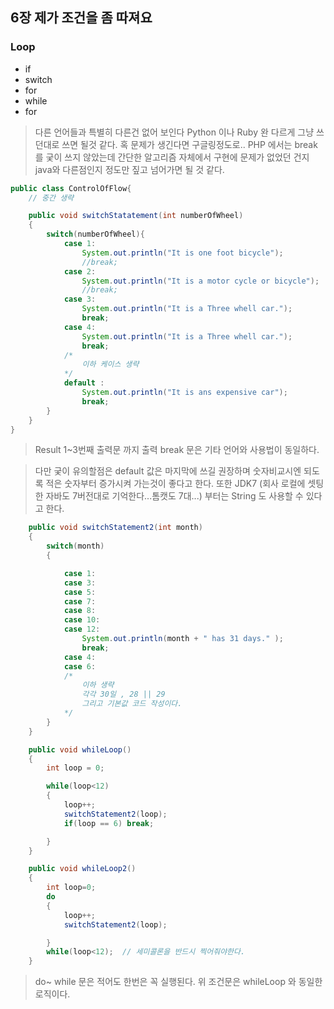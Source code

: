 ## 6장 제가 조건을 좀 따져요

### Loop 
- if
- switch
- for
- while
- for

> 다른 언어들과 특별히 다른건 없어 보인다 Python 이나 Ruby 완 다르게 그냥 쓰던대로 쓰면 될것 같다. 
> 혹 문제가 생긴다면 구글링정도로..
> PHP 에서는 break 를 궂이 쓰지 않았는데 간단한 알고리즘 자체에서 구현에 문제가 없었던 건지 java와 다른점인지 정도만
> 짚고 넘어가면 될 것 같다.

```java
public class ControlOfFlow{
	// 중간 생략

	public void switchStatatement(int numberOfWheel)
	{
		switch(numberOfWheel){
			case 1:
				System.out.println("It is one foot bicycle");
				//break;
			case 2:
				System.out.println("It is a motor cycle or bicycle");
				//break;
			case 3: 
				System.out.println("It is a Three whell car.");
				break;
			case 4: 
				System.out.println("It is a Three whell car.");
				break;
			/*
				이하 케이스 생략
			*/
			default : 
				System.out.println("It is ans expensive car");
				break;
		}
	}
}

```

> Result
> 1~3번째 출력문 까지 출력
> break 문은 기타 언어와 사용법이 동일하다. 

> 다만 궂이 유의할점은 default 값은 마지막에 쓰길 권장하며
> 숫자비교시엔 되도록 적은 숫자부터 증가시켜 가는것이 좋다고 한다.
> 또한 JDK7 (회사 로컬에 셋팅한 자바도 7버전대로 기억한다...톰캣도 7대...) 부터는 String 도 사용할 수 있다고 한다.


```java
	public void switchStatement2(int month)
	{
		switch(month)
		{

			case 1:
			case 3: 
			case 5: 
			case 7:
			case 8:
			case 10:
			case 12:
				System.out.println(month + " has 31 days." );
				break;
			case 4:
			case 6:
			/*	
				이하 생략
				각각 30일 , 28 || 29
				그리고 기본값 코드 작성이다.
			*/
		}
	}

	public void whileLoop()
	{
		int loop = 0;

		while(loop<12)
		{
			loop++;
			switchStatement2(loop);
			if(loop == 6) break;

		}
	}
```



```java
	public void whileLoop2()
	{
		int loop=0;
		do
		{
			loop++;
			switchStatement2(loop);

		}
		while(loop<12);  // 세미콜론을 반드시 찍어줘야한다.
	}
```
> do~ while 문은 적어도 한번은 꼭 실행된다.
> 위 조건문은 whileLoop 와 동일한 로직이다.




